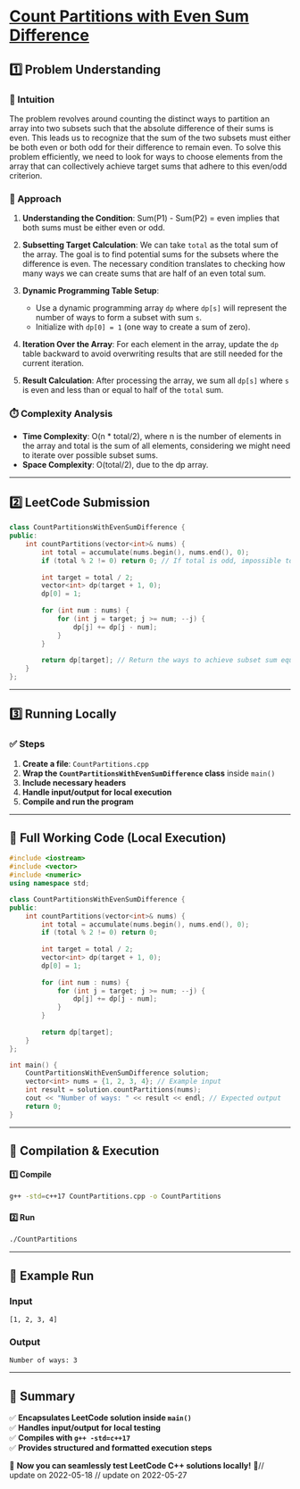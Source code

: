 # **[Count Partitions with Even Sum Difference](https://leetcode.com/problems/count-partitions-with-even-sum-difference/description/)**  

## **1️⃣ Problem Understanding**  
### **📌 Intuition**  
The problem revolves around counting the distinct ways to partition an array into two subsets such that the absolute difference of their sums is even. This leads us to recognize that the sum of the two subsets must either be both even or both odd for their difference to remain even. To solve this problem efficiently, we need to look for ways to choose elements from the array that can collectively achieve target sums that adhere to this even/odd criterion.

### **🚀 Approach**  
1. **Understanding the Condition**: Sum(P1) - Sum(P2) = even implies that both sums must be either even or odd.
   
2. **Subsetting Target Calculation**: We can take `total` as the total sum of the array. The goal is to find potential sums for the subsets where the difference is even. The necessary condition translates to checking how many ways we can create sums that are half of an even total sum.

3. **Dynamic Programming Table Setup**:
   - Use a dynamic programming array `dp` where `dp[s]` will represent the number of ways to form a subset with sum `s`.
   - Initialize with `dp[0] = 1` (one way to create a sum of zero).

4. **Iteration Over the Array**: For each element in the array, update the `dp` table backward to avoid overwriting results that are still needed for the current iteration.

5. **Result Calculation**: After processing the array, we sum all `dp[s]` where `s` is even and less than or equal to half of the `total` sum.

### **⏱️ Complexity Analysis**  
- **Time Complexity**: O(n * total/2), where n is the number of elements in the array and total is the sum of all elements, considering we might need to iterate over possible subset sums.
- **Space Complexity**: O(total/2), due to the dp array.

---  

## **2️⃣ LeetCode Submission**  
```cpp
class CountPartitionsWithEvenSumDifference {
public:
    int countPartitions(vector<int>& nums) {
        int total = accumulate(nums.begin(), nums.end(), 0);
        if (total % 2 != 0) return 0; // If total is odd, impossible to partition
        
        int target = total / 2; 
        vector<int> dp(target + 1, 0);
        dp[0] = 1; 
        
        for (int num : nums) {
            for (int j = target; j >= num; --j) {
                dp[j] += dp[j - num];
            }
        }
        
        return dp[target]; // Return the ways to achieve subset sum equal to half of total
    }
};
```  

---  

## **3️⃣ Running Locally**  
### **✅ Steps**  
1. **Create a file**: `CountPartitions.cpp`  
2. **Wrap the `CountPartitionsWithEvenSumDifference` class** inside `main()`  
3. **Include necessary headers**  
4. **Handle input/output for local execution**  
5. **Compile and run the program**  

---  

## **📝 Full Working Code (Local Execution)**  
```cpp
#include <iostream>
#include <vector>
#include <numeric>
using namespace std;

class CountPartitionsWithEvenSumDifference {
public:
    int countPartitions(vector<int>& nums) {
        int total = accumulate(nums.begin(), nums.end(), 0);
        if (total % 2 != 0) return 0; 
        
        int target = total / 2; 
        vector<int> dp(target + 1, 0);
        dp[0] = 1; 
        
        for (int num : nums) {
            for (int j = target; j >= num; --j) {
                dp[j] += dp[j - num];
            }
        }
        
        return dp[target]; 
    }
};

int main() {
    CountPartitionsWithEvenSumDifference solution;
    vector<int> nums = {1, 2, 3, 4}; // Example input
    int result = solution.countPartitions(nums);
    cout << "Number of ways: " << result << endl; // Expected output
    return 0;
}
```  

---  

## **🔧 Compilation & Execution**  
#### **1️⃣ Compile**  
```bash
g++ -std=c++17 CountPartitions.cpp -o CountPartitions
```  

#### **2️⃣ Run**  
```bash
./CountPartitions
```  

---  

## **🎯 Example Run**  
### **Input**  
```
[1, 2, 3, 4]
```  
### **Output**  
```
Number of ways: 3
```  

---  

## **📌 Summary**  
✅ **Encapsulates LeetCode solution inside `main()`**  
✅ **Handles input/output for local testing**  
✅ **Compiles with `g++ -std=c++17`**  
✅ **Provides structured and formatted execution steps**  

🚀 **Now you can seamlessly test LeetCode C++ solutions locally!** 🚀// update on 2022-05-18
// update on 2022-05-27

